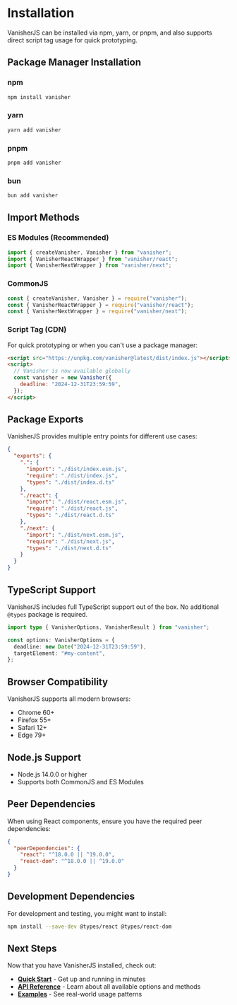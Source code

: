 # Installation

VanisherJS can be installed via npm, yarn, or pnpm, and also supports direct script tag usage for quick prototyping.

## Package Manager Installation

### npm

```bash
npm install vanisher
```

### yarn

```bash
yarn add vanisher
```

### pnpm

```bash
pnpm add vanisher
```

### bun

```bash
bun add vanisher
```

## Import Methods

### ES Modules (Recommended)

```javascript
import { createVanisher, Vanisher } from "vanisher";
import { VanisherReactWrapper } from "vanisher/react";
import { VanisherNextWrapper } from "vanisher/next";
```

### CommonJS

```javascript
const { createVanisher, Vanisher } = require("vanisher");
const { VanisherReactWrapper } = require("vanisher/react");
const { VanisherNextWrapper } = require("vanisher/next");
```

### Script Tag (CDN)

For quick prototyping or when you can't use a package manager:

```html
<script src="https://unpkg.com/vanisher@latest/dist/index.js"></script>
<script>
  // Vanisher is now available globally
  const vanisher = new Vanisher({
    deadline: "2024-12-31T23:59:59",
  });
</script>
```

## Package Exports

VanisherJS provides multiple entry points for different use cases:

```json
{
  "exports": {
    ".": {
      "import": "./dist/index.esm.js",
      "require": "./dist/index.js",
      "types": "./dist/index.d.ts"
    },
    "./react": {
      "import": "./dist/react.esm.js",
      "require": "./dist/react.js",
      "types": "./dist/react.d.ts"
    },
    "./next": {
      "import": "./dist/next.esm.js",
      "require": "./dist/next.js",
      "types": "./dist/next.d.ts"
    }
  }
}
```

## TypeScript Support

VanisherJS includes full TypeScript support out of the box. No additional `@types` package is required.

```typescript
import type { VanisherOptions, VanisherResult } from "vanisher";

const options: VanisherOptions = {
  deadline: new Date("2024-12-31T23:59:59"),
  targetElement: "#my-content",
};
```

## Browser Compatibility

VanisherJS supports all modern browsers:

- Chrome 60+
- Firefox 55+
- Safari 12+
- Edge 79+

## Node.js Support

- Node.js 14.0.0 or higher
- Supports both CommonJS and ES Modules

## Peer Dependencies

When using React components, ensure you have the required peer dependencies:

```json
{
  "peerDependencies": {
    "react": "^18.0.0 || ^19.0.0",
    "react-dom": "^18.0.0 || ^19.0.0"
  }
}
```

## Development Dependencies

For development and testing, you might want to install:

```bash
npm install --save-dev @types/react @types/react-dom
```

## Next Steps

Now that you have VanisherJS installed, check out:

- **[Quick Start](/guide/quick-start)** - Get up and running in minutes
- **[API Reference](/api/core-api)** - Learn about all available options and methods
- **[Examples](/examples/overview)** - See real-world usage patterns
